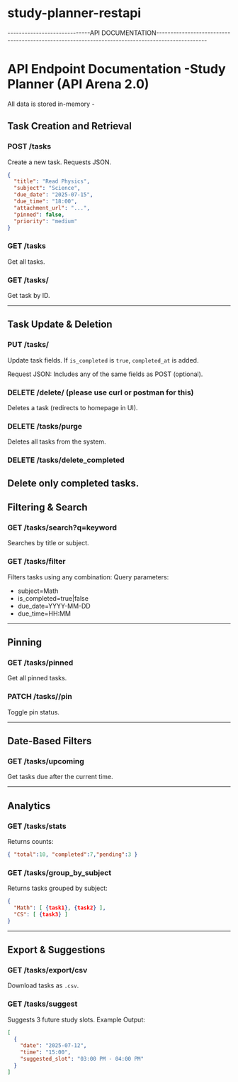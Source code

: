# study-planner-restapi
-----------------------------API DOCUMENTATION------------------------------------------------------------------------------------------------
# API Endpoint Documentation -Study Planner (API Arena 2.0)


All data is stored in-memory -
## Task Creation and Retrieval
### POST /tasks
Create a new task.
Requests JSON.
```json
{
  "title": "Read Physics",
  "subject": "Science",
  "due_date": "2025-07-15",
  "due_time": "18:00",
  "attachment_url": "...",       
  "pinned": false,                
  "priority": "medium"            
}
```
### GET /tasks
Get all tasks.

### GET /tasks/<id>
Get task by ID.

---

##  Task Update & Deletion

### PUT /tasks/<id>
Update task fields. If `is_completed` is `true`, `completed_at` is added.

Request JSON: 
Includes any of the same fields as POST (optional).

### DELETE /delete/<id> (please use curl or postman for this)
Deletes a task (redirects to homepage in UI).
### DELETE /tasks/purge
Deletes all tasks from the system.
### DELETE /tasks/delete_completed
Delete only completed tasks.
----------------------------------------------------------------------------
## Filtering & Search
### GET /tasks/search?q=keyword
Searches by title or subject.
### GET /tasks/filter
Filters tasks using any combination:
Query parameters:
- subject=Math
- is_completed=true|false
- due_date=YYYY-MM-DD
- due_time=HH:MM
---------------------------------------------------------------------------------------

## Pinning
### GET /tasks/pinned
Get all pinned tasks.
### PATCH /tasks/<id>/pin
Toggle pin status.

---

## Date-Based Filters
### GET /tasks/upcoming
Get tasks due after the current time.

----------------------------------------------------------------------------------

## Analytics

### GET /tasks/stats
Returns counts:
```json
{ "total":10, "completed":7,"pending":3 }
```

### GET /tasks/group_by_subject
Returns tasks grouped by subject:
```json
{
  "Math": [ {task1}, {task2} ],
  "CS": [ {task3} ]
}
```
--------------------------------------------------------------------------------------------------------
## Export & Suggestions

### GET /tasks/export/csv
Download tasks as `.csv`.

### GET /tasks/suggest
Suggests 3 future study slots.
Example Output:
```json
[
  {
    "date": "2025-07-12",
    "time": "15:00",
    "suggested_slot": "03:00 PM - 04:00 PM"
  }
]
```
